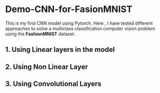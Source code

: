 # Demo-CNN-for-FasionMNIST
This is my first CNN model using Pytorch. Here , I have tested different approaches to solve a multiclass classification computer vision problem using the **FashionMNIST** dataset.
## 1. Using **Linear layers** in the model ##
## 2. Using **Non Linear** Layer ##
## 3. Using **Convolutional** Layers ##
